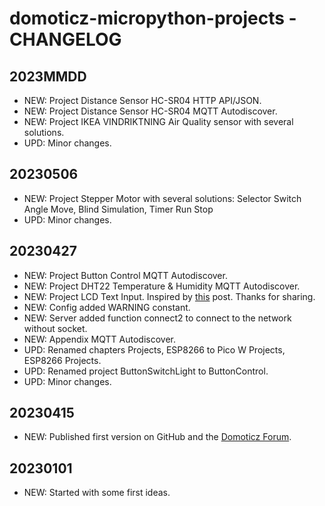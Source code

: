 # domoticz-micropython-projects - CHANGELOG

## 2023MMDD
* NEW: Project Distance Sensor HC-SR04 HTTP API/JSON.
* NEW: Project Distance Sensor HC-SR04 MQTT Autodiscover.
* NEW: Project IKEA VINDRIKTNING Air Quality sensor with several solutions.
* UPD: Minor changes.

## 20230506
* NEW: Project Stepper Motor with several solutions: Selector Switch Angle Move, Blind Simulation, Timer Run Stop
* UPD: Minor changes.

## 20230427
* NEW: Project Button Control MQTT Autodiscover.
* NEW: Project DHT22 Temperature & Humidity MQTT Autodiscover.
* NEW: Project LCD Text Input. Inspired by [this](https://www.domoticz.com/forum/viewtopic.php?p=293175#p293175) post. Thanks for sharing.
* NEW: Config added WARNING constant.
* NEW: Server added function connect2 to connect to the network without socket.
* NEW: Appendix MQTT Autodiscover.
* UPD: Renamed chapters Projects, ESP8266 to Pico W Projects, ESP8266 Projects.
* UPD: Renamed project ButtonSwitchLight to ButtonControl.
* UPD: Minor changes.

## 20230415
* NEW: Published first version on GitHub and the [Domoticz Forum](https://www.domoticz.com/forum/viewtopic.php?f=38&t=40244).

## 20230101
* NEW: Started with some first ideas.
